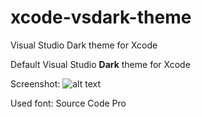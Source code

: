 # xcode-vsdark-theme
Visual Studio Dark theme for Xcode

Default Visual Studio **Dark** theme for Xcode

Screenshot:
![alt text](https://c.radikal.ru/c17/1808/f0/018f75393eca.png)

Used font: Source Code Pro
